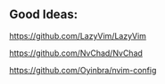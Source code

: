 ## Good Ideas:

https://github.com/LazyVim/LazyVim

https://github.com/NvChad/NvChad

https://github.com/Oyinbra/nvim-config
